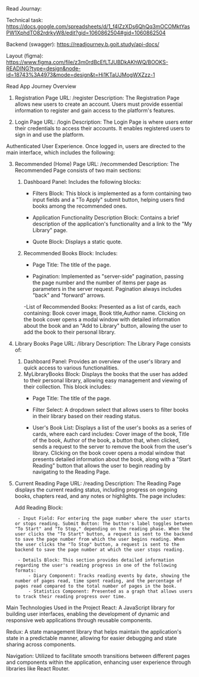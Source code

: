 Read Journay:

Technical task:
https://docs.google.com/spreadsheets/d/1_f4IZzXDs6QhQq3mOCOMktYasPW1XphdTO82rdrkyW8/edit?gid=1060862504#gid=1060862504

Backend (swagger):
https://readjourney.b.goit.study/api-docs/

Layout (figma):
https://www.figma.com/file/z3m0rdBcEfLTJUBDkAKhWQ/BOOKS-READING?type=design&node-id=18743%3A4973&mode=design&t=Hi1KTaUJMogWXZzz-1



Read App Journey Overview

1. Registration Page
URL: /register
Description: The Registration Page allows new users to create an account. Users must provide essential information to register and gain access to the platform's features.

2. Login Page
URL: /login
Description: The Login Page is where users enter their credentials to access their accounts. It enables registered users to sign in and use the platform.

Authenticated User Experience. Once logged in, users are directed to the main interface, which includes the following:

3. Recommended (Home) Page
URL: /recommended
Description: The Recommended Page consists of two main sections:

    1) Dashboard Panel: Includes the following blocks:

        - Filters Block: This block is implemented as a form containing two input fields and a "To Apply" submit button, helping users find books among the recommended ones.

        - Application Functionality Description Block: Contains a brief description of the application's functionality and a link to the "My Library" page.

        - Quote Block: Displays a static quote.

    2) Recommended Books Block: Includes:

        - Page Title: The title of the page.

        - Pagination: Implemented as "server-side" pagination, passing the page number and the number of items per page as parameters in the server request. Pagination always includes "back" and "forward" arrows.

        -List of Recommended Books: Presented as a list of cards, each containing: Book cover image, Book title,Author name. Clicking on the book cover opens a modal window with detailed information about the book and an "Add to Library" button, allowing the user to add the book to their personal library.

4. Library Books Page
URL: /library
Description: The Library Page consists of:
    1) Dashboard Panel: Provides an overview of the user's library and quick access to various functionalities.
    2) MyLibraryBooks Block: Displays the books that the user has added to their personal library, allowing easy management and viewing of their collection. This block includes:
        - Page Title: The title of the page.

        - Filter Select: A dropdown select that allows users to filter books in their library based on their reading status.

        - User's Book List: Displays a list of the user's books as a series of cards, where each card includes: Cover image of the book, Title of the book, Author of the book, a button that, when clicked, sends a request to the server to remove the book from the user's library. Clicking on the book cover opens a modal window that presents detailed information about the book, along with a "Start Reading" button that allows the user to begin reading by navigating to the Reading Page.

5. Current Reading Page
URL: /reading
Description: The Reading Page displays the current reading status, including progress on ongoing books, chapters read, and any notes or highlights. The page includes:

    Add Reading Block:

        - Input Field: For entering the page number where the user starts or stops reading. Submit Button: The button's label toggles between "To Start" and "To Stop," depending on the reading phase. When the user clicks the "To Start" button, a request is sent to the backend to save the page number from which the user begins reading. When the user clicks the "To Stop" button, a request is sent to the backend to save the page number at which the user stops reading.

        - Details Block: This section provides detailed information regarding the user's reading progress in one of the following formats: 
            - Diary Component: Tracks reading events by date, showing the number of pages read, time spent reading, and the percentage of pages read compared to the total number of pages in the book. 
            - Statistics Component: Presented as a graph that allows users to track their reading progress over time.



Main Technologies Used in the Project
React: A JavaScript library for building user interfaces, enabling the development of dynamic and responsive web applications through reusable components.

Redux: A state management library that helps maintain the application's state in a predictable manner, allowing for easier debugging and state sharing across components.

Navigation: Utilized to facilitate smooth transitions between different pages and components within the application, enhancing user experience through libraries like React Router.